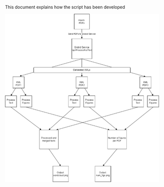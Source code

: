 This document explains how the script has been developed

![WorkFLow](https://github.com/gonzalo180409/IA_OpenSource2/blob/main/WorkFlow%20IA.png)
